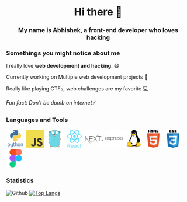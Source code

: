 <h1 align="center"> Hi there 👋 </h1>

<h3 align="center"> My name is Abhishek, a front-end developer who loves hacking </h3>


### Somethings you might notice about me

I really love **web development and hacking**. :smile:

Currently working on Multiple web development projects 🔭

Really like playing CTFs, web challenges are my favorite :computer:

_Fun fact: Don't be dumb on internet⚡_
<!--
**blackviking27/blackviking27** is a ✨ _special_ ✨ repository because its `README.md` (this file) appears on your GitHub profile.

Here are some ideas to get you started:

- 🔭 I’m currently working on ...
- 🌱 I’m currently learning ...
- 👯 I’m looking to collaborate on ...
- 🤔 I’m looking for help with ...
- 💬 Ask me about ...
- 📫 How to reach me: ...
- 😄 Pronouns: ...
- ⚡ Fun fact: ...
-->

### Languages and Tools
<span>
  <img src="https://raw.githubusercontent.com/devicons/devicon/master/icons/python/python-original-wordmark.svg" width="50" height="50">
  
  <img src="https://raw.githubusercontent.com/devicons/devicon/master/icons/javascript/javascript-original.svg" width="50" height="50">
  
  <img src="https://raw.githubusercontent.com/devicons/devicon/master/icons/go/go-original.svg" width="50" height="50">
  
  <img src="https://raw.githubusercontent.com/devicons/devicon/master/icons/react/react-original-wordmark.svg" width="50" height="50">
  
  <img src="https://raw.githubusercontent.com/devicons/devicon/master/icons/nextjs/nextjs-original-wordmark.svg" width="50" height="50">
  
  <img src="https://raw.githubusercontent.com/devicons/devicon/master/icons/express/express-original-wordmark.svg" width="50" height="50">
  
  <img src="https://raw.githubusercontent.com/devicons/devicon/master/icons/linux/linux-original.svg" width="50" height="50">
  
  <img src="https://raw.githubusercontent.com/devicons/devicon/master/icons/html5/html5-original-wordmark.svg" width="50" height="50">
  
  <img src="https://raw.githubusercontent.com/devicons/devicon/master/icons/css3/css3-original-wordmark.svg" width="50" height="50">
  
  <img src="https://raw.githubusercontent.com/devicons/devicon/master/icons/figma/figma-original.svg" width="50" height="50">
</span>

### Statistics
![Github](https://github-readme-stats.vercel.app/api?username=blackviking27&count_private=true&show_icons=true&include_all_commits=true&theme=radical)
[![Top Langs](https://github-readme-stats.vercel.app/api/top-langs/?username=blackviking27&langs_count=8&layout=compact&theme=radical)](https://github.com/anuraghazra/github-readme-stats)
